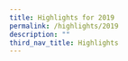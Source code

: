 ```yaml
---
title: Highlights for 2019
permalink: /highlights/2019
description: ""
third_nav_title: Highlights
---
```

